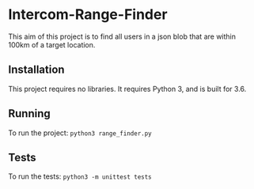 # Intercom-Range-Finder
This aim of this project is to find all users in a json blob that are within 100km of a target location.

## Installation
This project requires no libraries. It requires Python 3, and is built for 3.6.

## Running
To run the project:
`python3 range_finder.py`

## Tests
To run the tests:
`python3 -m unittest tests`
